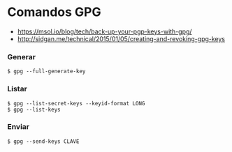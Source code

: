 # Comandos GPG

- https://msol.io/blog/tech/back-up-your-pgp-keys-with-gpg/
- http://sidgan.me/technical/2015/01/05/creating-and-revoking-gpg-keys

### Generar

```
$ gpg --full-generate-key
```

### Listar

```
$ gpg --list-secret-keys --keyid-format LONG
$ gpg --list-keys
```

### Enviar

```
$ gpg --send-keys CLAVE
```